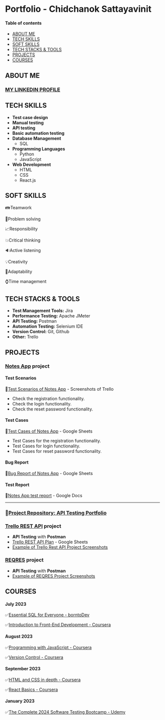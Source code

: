 # Portfolio - Chidchanok Sattayavinit
#### Table of contents
- [ABOUT ME](#about-me)
- [TECH SKILLS](#tech-skills)
- [SOFT SKILLS](#soft-skills)
- [TECH STACKS & TOOLS](#tech-stacks-&-tools)
- [PROJECTS](#projects)
- [COURSES](#courses)
  
## ABOUT ME

### [MY LINKEDIN PROFILE](https://www.linkedin.com/in/chidchanok-sattayavinit-315063236/) 
  
## TECH SKILLS
- **Test case design**
- **Manual testing**
- **API testing**
- **Basic automation testing**
- **Database Management**
  - SQL
- **Programming Languages**
  - Python
  - JavaScript
- **Web Development**
  - HTML
  - CSS
  - React.js


## SOFT SKILLS
👪Teamwork

🌟Problem solving

📈Responsibility

💥Critical thinking

🔉Active listening

💡Creativity

💌Adaptability

⌚Time management

## TECH STACKS & TOOLS
- **Test Management Tools:** Jira
- **Performance Testing:** Apache JMeter
- **API Testing:** Postman
- **Automation Testing:** Selenium IDE
- **Version Control:** Git, Github
- **Other:** Trello

## PROJECTS
### [Notes App](https://practice.expandtesting.com/notes/app/) project

#### Test Scenarios
💟[Test Scenarios of Notes App](https://drive.google.com/drive/folders/1YqgC5dHO4VL45m5IXUUgVo9-NMa3ljga?usp=sharing) - Screenshots of Trello
- Check the registration functionality.
- Check the login functionality.
- Check the reset password functionality.

#### Test Cases
💟[Test Cases of Notes App](https://docs.google.com/spreadsheets/d/1aADUwuf1JAW7XBACMPbU94SPmxFUeNTxnt_JPA9VRuI/edit?usp=sharing) - Google Sheets
- Test Cases for the registration functionality.
- Test Cases for login functionality.
- Test Cases for reset password functionality.
  
#### Bug Report
💟[Bug Report of Notes App](https://docs.google.com/spreadsheets/d/1QFR5vf0YH7z0kwMkYoko0orx7p7noj8RYpyrTj5yH-I/edit?usp=sharing) - Google Sheets
#### Test Report
💟[Notes App test report](https://docs.google.com/document/d/1HTiUiiOlxz94BtNfB1diQPEBfZ8ocA94pdwIOcUnJI0/edit?usp=sharing) - Google Docs

---
### 📁[Project Repository: API Testing Portfolio](https://github.com/cheetqhh22/API-Testing-Portfolio)
### [Trello REST API](https://developer.atlassian.com/cloud/trello/rest/) project
- **API Testing** with **Postman**
- [Trello REST API Plan](https://docs.google.com/spreadsheets/d/188aKEo7--xPpP2VQ3BDV6y2ak1XwadR5QQayPZdrbRc/edit?usp=sharing) - Google Sheets
- [Example of Trello Rest API Project Screenshots](https://drive.google.com/drive/folders/1qXTmryGoXB6fXMur6nS7P4p6x8Min4R_?usp=sharing)
### [REQRES](https://reqres.in/) project
- **API Testing** with **Postman**
- [Example of REQRES Project Screenshots](https://drive.google.com/drive/folders/1ZL0MI3jvd-qAEx7DloJ78UcIk0VU_1uJ?usp=sharing)

## COURSES
#### July 2023
✅[Essential SQL for Everyone - borntoDev](https://drive.google.com/file/d/1tFleAo3Q8Lcro0SyzhJEtZV7H__FlN8b/view?usp=sharing)

✅[Introduction to Front-End Development - Coursera](https://drive.google.com/file/d/1F_MxeJVQJuDXojBvlV1Pcs3fE69fIGAd/view?usp=drive_link)
#### August 2023
✅[Programming with JavaScript - Coursera](https://drive.google.com/file/d/1qbIEKKGYYboxCmtzQ41pEyYghvt3N6VX/view?usp=drive_link)

✅[Version Control - Coursera](https://drive.google.com/file/d/1OTXx98G0CanAE-iViHJ5qgnWyWjc_dcU/view?usp=drive_link)
#### September 2023
✅[HTML and CSS in depth - Coursera](https://drive.google.com/file/d/1q3n-MsuLJS78rCKN2brpiwzerDxVJIl2/view?usp=drive_link)

✅[React Basics - Coursera](https://drive.google.com/file/d/1lAqsmEh4nzC7AR_4OJGLnqUPGT7LyDQx/view?usp=drive_link)
#### January 2023
✅[The Complete 2024 Software Testing Bootcamp - Udemy]()
